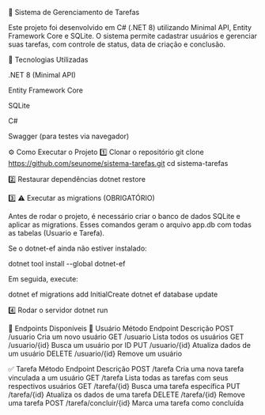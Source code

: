 🧩 Sistema de Gerenciamento de Tarefas

Este projeto foi desenvolvido em C# (.NET 8) utilizando Minimal API, Entity Framework Core e SQLite.
O sistema permite cadastrar usuários e gerenciar suas tarefas, com controle de status, data de criação e conclusão.

🚀 Tecnologias Utilizadas

.NET 8 (Minimal API)

Entity Framework Core

SQLite

C#

Swagger (para testes via navegador)

⚙️ Como Executar o Projeto
1️⃣ Clonar o repositório
git clone https://github.com/seunome/sistema-tarefas.git
cd sistema-tarefas

2️⃣ Restaurar dependências
dotnet restore

3️⃣ ⚠️ Executar as migrations (OBRIGATÓRIO)

Antes de rodar o projeto, é necessário criar o banco de dados SQLite e aplicar as migrations.
Esses comandos geram o arquivo app.db com todas as tabelas (Usuario e Tarefa).

Se o dotnet-ef ainda não estiver instalado:

dotnet tool install --global dotnet-ef

Em seguida, execute:

dotnet ef migrations add InitialCreate
dotnet ef database update

4️⃣ Rodar o servidor
dotnet run

📡 Endpoints Disponíveis
👤 Usuário
Método	Endpoint	Descrição
POST	/usuario	Cria um novo usuário
GET	/usuario	Lista todos os usuários
GET	/usuario/{id}	Busca um usuário por ID
PUT	/usuario/{id}	Atualiza dados de um usuário
DELETE	/usuario/{id}	Remove um usuário

✅ Tarefa
Método	Endpoint	Descrição
POST	/tarefa	Cria uma nova tarefa vinculada a um usuário
GET	/tarefa	Lista todas as tarefas com seus respectivos usuários
GET	/tarefa/{id}	Busca uma tarefa específica
PUT	/tarefa/{id}	Atualiza os dados de uma tarefa
DELETE	/tarefa/{id}	Remove uma tarefa
POST	/tarefa/concluir/{id}	Marca uma tarefa como concluída
